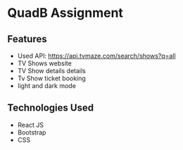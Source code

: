 # QuadB Assignment

## Features

- Used API: https://api.tvmaze.com/search/shows?q=all
- TV Shows website
- TV Show details details
- Tv Show ticket booking
- light and dark mode

## Technologies Used

- React JS
- Bootstrap
- CSS
